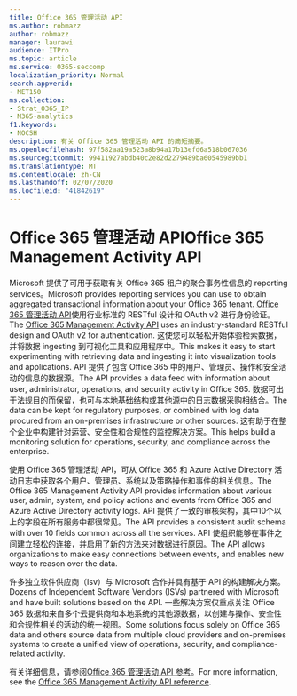 ```yaml
---
title: Office 365 管理活动 API
ms.author: robmazz
author: robmazz
manager: laurawi
audience: ITPro
ms.topic: article
ms.service: O365-seccomp
localization_priority: Normal
search.appverid:
- MET150
ms.collection:
- Strat_O365_IP
- M365-analytics
f1.keywords:
- NOCSH
description: 有关 Office 365 管理活动 API 的简短摘要。
ms.openlocfilehash: 97f582aa19a523a8b94a17b13efd6a518b067036
ms.sourcegitcommit: 99411927abdb40c2e82d2279489ba60545989bb1
ms.translationtype: MT
ms.contentlocale: zh-CN
ms.lasthandoff: 02/07/2020
ms.locfileid: "41842619"
---
```

# <a name="office-365-management-activity-api"></a><span data-ttu-id="56673-103">Office 365 管理活动 API</span><span class="sxs-lookup"><span data-stu-id="56673-103">Office 365 Management Activity API</span></span>

<span data-ttu-id="56673-104">Microsoft 提供了可用于获取有关 Office 365 租户的聚合事务性信息的 reporting services。</span><span class="sxs-lookup"><span data-stu-id="56673-104">Microsoft provides reporting services you can use to obtain aggregated transactional information about your Office 365 tenant.</span></span> <span data-ttu-id="56673-105">[Office 365 管理活动 API](https://docs.microsoft.com/office/office-365-management-api/office-365-management-apis-overview)使用行业标准的 RESTful 设计和 OAuth v2 进行身份验证。</span><span class="sxs-lookup"><span data-stu-id="56673-105">The [Office 365 Management Activity API](https://docs.microsoft.com/office/office-365-management-api/office-365-management-apis-overview) uses an industry-standard RESTful design and OAuth v2 for authentication.</span></span> <span data-ttu-id="56673-106">这使您可以轻松开始体验检索数据，并将数据 ingesting 到可视化工具和应用程序中。</span><span class="sxs-lookup"><span data-stu-id="56673-106">This makes it easy to start experimenting with retrieving data and ingesting it into visualization tools and applications.</span></span> <span data-ttu-id="56673-107">API 提供了包含 Office 365 中的用户、管理员、操作和安全活动的信息的数据源。</span><span class="sxs-lookup"><span data-stu-id="56673-107">The API provides a data feed with information about user, administrator, operations, and security activity in Office 365.</span></span> <span data-ttu-id="56673-108">数据可出于法规目的而保留，也可与本地基础结构或其他源中的日志数据采购相结合。</span><span class="sxs-lookup"><span data-stu-id="56673-108">The data can be kept for regulatory purposes, or combined with log data procured from an on-premises infrastructure or other sources.</span></span> <span data-ttu-id="56673-109">这有助于在整个企业中构建针对运营、安全性和合规性的监控解决方案。</span><span class="sxs-lookup"><span data-stu-id="56673-109">This helps build a monitoring solution for operations, security, and compliance across the enterprise.</span></span>

<span data-ttu-id="56673-110">使用 Office 365 管理活动 API，可从 Office 365 和 Azure Active Directory 活动日志中获取各个用户、管理员、系统以及策略操作和事件的相关信息。</span><span class="sxs-lookup"><span data-stu-id="56673-110">The Office 365 Management Activity API provides information about various user, admin, system, and policy actions and events from Office 365 and Azure Active Directory activity logs.</span></span> <span data-ttu-id="56673-111">API 提供了一致的审核架构，其中10个以上的字段在所有服务中都很常见。</span><span class="sxs-lookup"><span data-stu-id="56673-111">The API provides a consistent audit schema with over 10 fields common across all the services.</span></span> <span data-ttu-id="56673-112">API 使组织能够在事件之间建立轻松的连接，并启用了新的方法来对数据进行原因。</span><span class="sxs-lookup"><span data-stu-id="56673-112">The API allows organizations to make easy connections between events, and enables new ways to reason over the data.</span></span>

<span data-ttu-id="56673-113">许多独立软件供应商（Isv）与 Microsoft 合作并具有基于 API 的构建解决方案。</span><span class="sxs-lookup"><span data-stu-id="56673-113">Dozens of Independent Software Vendors (ISVs) partnered with Microsoft and have built solutions based on the API.</span></span> <span data-ttu-id="56673-114">一些解决方案仅重点关注 Office 365 数据和来自多个云提供商和本地系统的其他源数据，以创建与操作、安全性和合规性相关的活动的统一视图。</span><span class="sxs-lookup"><span data-stu-id="56673-114">Some solutions focus solely on Office 365 data and others source data from multiple cloud providers and on-premises systems to create a unified view of operations, security, and compliance-related activity.</span></span> 

<span data-ttu-id="56673-115">有关详细信息，请参阅[Office 365 管理活动 API 参考](https://docs.microsoft.com/office/office-365-management-api/office-365-management-activity-api-reference)。</span><span class="sxs-lookup"><span data-stu-id="56673-115">For more information, see the [Office 365 Management Activity API reference](https://docs.microsoft.com/office/office-365-management-api/office-365-management-activity-api-reference).</span></span>
